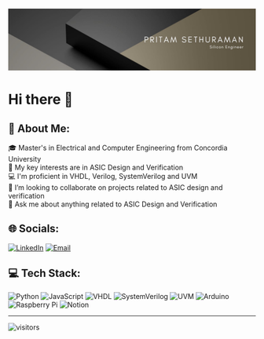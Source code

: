 <!--
**Pritam-Sethuraman/Pritam-Sethuraman** is a ✨ _special_ ✨ repository because its `README.md` (this file) appears on your GitHub profile.
-->

![Cover Image](./assets/cover.jpg)

# Hi there 👋

## 💫 About Me:
🎓 Master's in Electrical and Computer Engineering from Concordia University<br>
🌱 My key interests are in ASIC Design and Verification<br>
💻 I'm proficient in VHDL, Verilog, SystemVerilog and UVM<br>
👯 I’m looking to collaborate on projects related to ASIC design and verification<br>
💬 Ask me about anything related to ASIC Design and Verification<br>

## 🌐 Socials:
[![LinkedIn](https://img.shields.io/badge/LinkedIn-%230077B5.svg?style=flat&logo=linkedin&logoColor=white)](https://www.linkedin.com/in/pritam-sethuraman/) 
[![Email](https://img.shields.io/badge/Email-D14836?style=flat&logo=gmail&logoColor=white)](mailto:pritamsethuraman@gmail.com)

## 💻 Tech Stack:
![Python](https://img.shields.io/badge/python-3670A0?style=flat&logo=python&logoColor=ffdd54)
![JavaScript](https://img.shields.io/badge/javascript-%23323330.svg?style=flat&logo=javascript&logoColor=%23F7DF1E)
![VHDL](https://img.shields.io/badge/VHDL-007ACC?style=flat&logo=vhdl&logoColor=white)
![SystemVerilog](https://img.shields.io/badge/SystemVerilog-FFA500?style=flat&logo=systemverilog&logoColor=white)
![UVM](https://img.shields.io/badge/UVM-FF0000?style=flat&logo=uvm&logoColor=white)
![Arduino](https://img.shields.io/badge/-Arduino-00979D?style=flat&logo=Arduino&logoColor=white)
![Raspberry Pi](https://img.shields.io/badge/-RaspberryPi-C51A4A?style=flat&logo=Raspberry-Pi)
![Notion](https://img.shields.io/badge/Notion-%23000000.svg?style=flat&logo=notion&logoColor=white)

---


<img src="https://komarev.com/ghpvc/?username=pritam-sethuraman&color=blue" alt="visitors">

